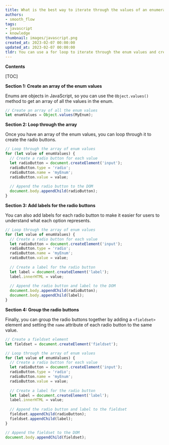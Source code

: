 ```yaml
---
title: What is the best way to iterate through the values of an enumeration to show them as radio buttons?
authors:
- smooth_flow
tags:
- javascript
- knowledge
thumbnail: images/javascript.png
created_at: 2023-02-07 00:00:00
updated_at: 2023-02-07 00:00:00
tldr: You can use a for loop to iterate through the enum values and create a radio button for each value.
---
```


**Contents**

[TOC]

**Section 1: Create an array of the enum values**

Enums are objects in JavaScript, so you can use the `Object.values()` method to get an array of all the values in the enum.

```javascript
// Create an array of all the enum values
let enumValues = Object.values(MyEnum);
```

**Section 2: Loop through the array**

Once you have an array of the enum values, you can loop through it to create the radio buttons.

```javascript
// Loop through the array of enum values
for (let value of enumValues) {
  // Create a radio button for each value
  let radioButton = document.createElement('input');
  radioButton.type = 'radio';
  radioButton.name = 'myEnum';
  radioButton.value = value;
  
  // Append the radio button to the DOM
  document.body.appendChild(radioButton);
}
```

**Section 3: Add labels for the radio buttons**

You can also add labels for each radio button to make it easier for users to understand what each option represents.

```javascript
// Loop through the array of enum values
for (let value of enumValues) {
  // Create a radio button for each value
  let radioButton = document.createElement('input');
  radioButton.type = 'radio';
  radioButton.name = 'myEnum';
  radioButton.value = value;
  
  // Create a label for the radio button
  let label = document.createElement('label');
  label.innerHTML = value;
  
  // Append the radio button and label to the DOM
  document.body.appendChild(radioButton);
  document.body.appendChild(label);
}
```

**Section 4: Group the radio buttons**

Finally, you can group the radio buttons together by adding a `<fieldset>` element and setting the `name` attribute of each radio button to the same value.

```javascript
// Create a fieldset element
let fieldset = document.createElement('fieldset');

// Loop through the array of enum values
for (let value of enumValues) {
  // Create a radio button for each value
  let radioButton = document.createElement('input');
  radioButton.type = 'radio';
  radioButton.name = 'myEnum';
  radioButton.value = value;
  
  // Create a label for the radio button
  let label = document.createElement('label');
  label.innerHTML = value;
  
  // Append the radio button and label to the fieldset
  fieldset.appendChild(radioButton);
  fieldset.appendChild(label);
}

// Append the fieldset to the DOM
document.body.appendChild(fieldset);
```
